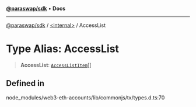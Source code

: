 [**@paraswap/sdk**](../../README.md) • **Docs**

***

[@paraswap/sdk](../../globals.md) / [\<internal\>](../README.md) / AccessList

# Type Alias: AccessList

> **AccessList**: [`AccessListItem`](AccessListItem.md)[]

## Defined in

node\_modules/web3-eth-accounts/lib/commonjs/tx/types.d.ts:70
